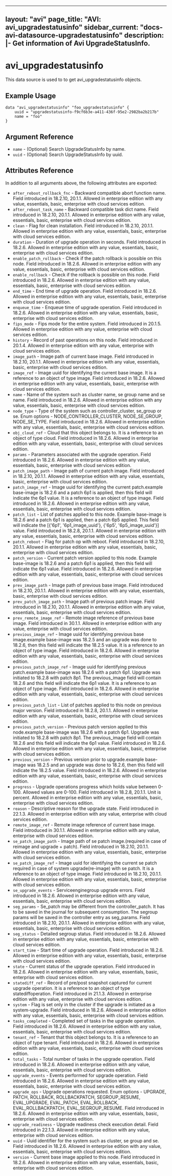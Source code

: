 <!--
    Copyright 2021 VMware, Inc.
    SPDX-License-Identifier: Mozilla Public License 2.0
-->
---
layout: "avi"
page_title: "AVI: avi_upgradestatusinfo"
sidebar_current: "docs-avi-datasource-upgradestatusinfo"
description: |-
  Get information of Avi UpgradeStatusInfo.
---

# avi_upgradestatusinfo

This data source is used to to get avi_upgradestatusinfo objects.

## Example Usage

```hcl
data "avi_upgradestatusinfo" "foo_upgradestatusinfo" {
    uuid = "upgradestatusinfo-f9cf6b3e-a411-436f-95e2-2982ba2b217b"
    name = "foo"
}
```

## Argument Reference

* `name` - (Optional) Search UpgradeStatusInfo by name.
* `uuid` - (Optional) Search UpgradeStatusInfo by uuid.

## Attributes Reference

In addition to all arguments above, the following attributes are exported:

* `after_reboot_rollback_fnc` - Backward compatible abort function name. Field introduced in 18.2.10, 20.1.1. Allowed in enterprise edition with any value, essentials, basic, enterprise with cloud services edition.
* `after_reboot_task_name` - Backward compatible task dict name. Field introduced in 18.2.10, 20.1.1. Allowed in enterprise edition with any value, essentials, basic, enterprise with cloud services edition.
* `clean` - Flag for clean installation. Field introduced in 18.2.10, 20.1.1. Allowed in enterprise edition with any value, essentials, basic, enterprise with cloud services edition.
* `duration` - Duration of upgrade operation in seconds. Field introduced in 18.2.6. Allowed in enterprise edition with any value, essentials, basic, enterprise with cloud services edition.
* `enable_patch_rollback` - Check if the patch rollback is possible on this node. Field introduced in 18.2.6. Allowed in enterprise edition with any value, essentials, basic, enterprise with cloud services edition.
* `enable_rollback` - Check if the rollback is possible on this node. Field introduced in 18.2.6. Allowed in enterprise edition with any value, essentials, basic, enterprise with cloud services edition.
* `end_time` - End time of upgrade operation. Field introduced in 18.2.6. Allowed in enterprise edition with any value, essentials, basic, enterprise with cloud services edition.
* `enqueue_time` - Enqueue time of upgrade operation. Field introduced in 18.2.6. Allowed in enterprise edition with any value, essentials, basic, enterprise with cloud services edition.
* `fips_mode` - Fips mode for the entire system. Field introduced in 20.1.5. Allowed in enterprise edition with any value, enterprise with cloud services edition.
* `history` - Record of past operations on this node. Field introduced in 20.1.4. Allowed in enterprise edition with any value, enterprise with cloud services edition.
* `image_path` - Image path of current base image. Field introduced in 18.2.10, 20.1.1. Allowed in enterprise edition with any value, essentials, basic, enterprise with cloud services edition.
* `image_ref` - Image uuid for identifying the current base image. It is a reference to an object of type image. Field introduced in 18.2.6. Allowed in enterprise edition with any value, essentials, basic, enterprise with cloud services edition.
* `name` - Name of the system such as cluster name, se group name and se name. Field introduced in 18.2.6. Allowed in enterprise edition with any value, essentials, basic, enterprise with cloud services edition.
* `node_type` - Type of the system such as controller_cluster, se_group or se. Enum options - NODE_CONTROLLER_CLUSTER, NODE_SE_GROUP, NODE_SE_TYPE. Field introduced in 18.2.6. Allowed in enterprise edition with any value, essentials, basic, enterprise with cloud services edition.
* `obj_cloud_ref` - Cloud that this object belongs to. It is a reference to an object of type cloud. Field introduced in 18.2.6. Allowed in enterprise edition with any value, essentials, basic, enterprise with cloud services edition.
* `params` - Parameters associated with the upgrade operation. Field introduced in 18.2.6. Allowed in enterprise edition with any value, essentials, basic, enterprise with cloud services edition.
* `patch_image_path` - Image path of current patch image. Field introduced in 18.2.10, 20.1.1. Allowed in enterprise edition with any value, essentials, basic, enterprise with cloud services edition.
* `patch_image_ref` - Image uuid for identifying the current patch.example  base-image is 18.2.6 and a patch 6p1 is applied, then this field will indicate the 6p1 value. It is a reference to an object of type image. Field introduced in 18.2.6. Allowed in enterprise edition with any value, essentials, basic, enterprise with cloud services edition.
* `patch_list` - List of patches applied to this node. Example  base-image is 18.2.6 and a patch 6p1 is applied, then a patch 6p5 applied. This field will indicate the [{'6p1', '6p1_image_uuid'}, {'6p5', '6p5_image_uuid'}] value. Field introduced in 18.2.8, 20.1.1. Allowed in enterprise edition with any value, essentials, basic, enterprise with cloud services edition.
* `patch_reboot` - Flag for patch op with reboot. Field introduced in 18.2.10, 20.1.1. Allowed in enterprise edition with any value, essentials, basic, enterprise with cloud services edition.
* `patch_version` - Current patch version applied to this node. Example  base-image is 18.2.6 and a patch 6p1 is applied, then this field will indicate the 6p1 value. Field introduced in 18.2.6. Allowed in enterprise edition with any value, essentials, basic, enterprise with cloud services edition.
* `prev_image_path` - Image path of previous base image. Field introduced in 18.2.10, 20.1.1. Allowed in enterprise edition with any value, essentials, basic, enterprise with cloud services edition.
* `prev_patch_image_path` - Image path of previous patch image. Field introduced in 18.2.10, 20.1.1. Allowed in enterprise edition with any value, essentials, basic, enterprise with cloud services edition.
* `prev_remote_image_ref` - Remote image reference of previous base image. Field introduced in 30.1.1. Allowed in enterprise edition with any value, enterprise with cloud services edition.
* `previous_image_ref` - Image uuid for identifying previous base image.example  base-image was 18.2.5 and an upgrade was done to 18.2.6, then this field will indicate the 18.2.5 value. It is a reference to an object of type image. Field introduced in 18.2.6. Allowed in enterprise edition with any value, essentials, basic, enterprise with cloud services edition.
* `previous_patch_image_ref` - Image uuid for identifying previous patch.example  base-image was 18.2.6 with a patch 6p1. Upgrade was initiated to 18.2.8 with patch 8p1. The previous_image field will contain 18.2.6 and this field will indicate the 6p1 value. It is a reference to an object of type image. Field introduced in 18.2.6. Allowed in enterprise edition with any value, essentials, basic, enterprise with cloud services edition.
* `previous_patch_list` - List of patches applied to this node on previous major version. Field introduced in 18.2.8, 20.1.1. Allowed in enterprise edition with any value, essentials, basic, enterprise with cloud services edition.
* `previous_patch_version` - Previous patch version applied to this node.example  base-image was 18.2.6 with a patch 6p1. Upgrade was initiated to 18.2.8 with patch 8p1. The previous_image field will contain 18.2.6 and this field will indicate the 6p1 value. Field introduced in 18.2.6. Allowed in enterprise edition with any value, essentials, basic, enterprise with cloud services edition.
* `previous_version` - Previous version prior to upgrade.example  base-image was 18.2.5 and an upgrade was done to 18.2.6, then this field will indicate the 18.2.5 value. Field introduced in 18.2.6. Allowed in enterprise edition with any value, essentials, basic, enterprise with cloud services edition.
* `progress` - Upgrade operations progress which holds value between 0-100. Allowed values are 0-100. Field introduced in 18.2.8, 20.1.1. Unit is percent. Allowed in enterprise edition with any value, essentials, basic, enterprise with cloud services edition.
* `reason` - Descriptive reason for the upgrade state. Field introduced in 22.1.3. Allowed in enterprise edition with any value, enterprise with cloud services edition.
* `remote_image_ref` - Remote image reference of current base image. Field introduced in 30.1.1. Allowed in enterprise edition with any value, enterprise with cloud services edition.
* `se_patch_image_path` - Image path of se patch image.(required in case of reimage and upgrade + patch). Field introduced in 18.2.10, 20.1.1. Allowed in enterprise edition with any value, essentials, basic, enterprise with cloud services edition.
* `se_patch_image_ref` - Image uuid for identifying the current se patch required in case of system upgrade(re-image) with se patch. It is a reference to an object of type image. Field introduced in 18.2.10, 20.1.1. Allowed in enterprise edition with any value, essentials, basic, enterprise with cloud services edition.
* `se_upgrade_events` - Serviceenginegroup upgrade errors. Field introduced in 18.2.6. Allowed in enterprise edition with any value, essentials, basic, enterprise with cloud services edition.
* `seg_params` - Se_patch may be different from the controller_patch. It has to be saved in the journal for subsequent consumption. The segroup params will be saved in the controller entry as seg_params. Field introduced in 18.2.10, 20.1.1. Allowed in enterprise edition with any value, essentials, basic, enterprise with cloud services edition.
* `seg_status` - Detailed segroup status. Field introduced in 18.2.6. Allowed in enterprise edition with any value, essentials, basic, enterprise with cloud services edition.
* `start_time` - Start time of upgrade operation. Field introduced in 18.2.6. Allowed in enterprise edition with any value, essentials, basic, enterprise with cloud services edition.
* `state` - Current status of the upgrade operation. Field introduced in 18.2.6. Allowed in enterprise edition with any value, essentials, basic, enterprise with cloud services edition.
* `statediff_ref` - Record of pre/post snapshot captured for current upgrade operation. It is a reference to an object of type statediffoperation. Field introduced in 21.1.3. Allowed in enterprise edition with any value, enterprise with cloud services edition.
* `system` - Flag is set only in the cluster if the upgrade is initiated as a system-upgrade. Field introduced in 18.2.6. Allowed in enterprise edition with any value, essentials, basic, enterprise with cloud services edition.
* `tasks_completed` - Completed set of tasks in the upgrade operation. Field introduced in 18.2.6. Allowed in enterprise edition with any value, essentials, basic, enterprise with cloud services edition.
* `tenant_ref` - Tenant that this object belongs to. It is a reference to an object of type tenant. Field introduced in 18.2.6. Allowed in enterprise edition with any value, essentials, basic, enterprise with cloud services edition.
* `total_tasks` - Total number of tasks in the upgrade operation. Field introduced in 18.2.6. Allowed in enterprise edition with any value, essentials, basic, enterprise with cloud services edition.
* `upgrade_events` - Events performed for upgrade operation. Field introduced in 18.2.6. Allowed in enterprise edition with any value, essentials, basic, enterprise with cloud services edition.
* `upgrade_ops` - Upgrade operations requested. Enum options - UPGRADE, PATCH, ROLLBACK, ROLLBACKPATCH, SEGROUP_RESUME, EVAL_UPGRADE, EVAL_PATCH, EVAL_ROLLBACK, EVAL_ROLLBACKPATCH, EVAL_SEGROUP_RESUME. Field introduced in 18.2.6. Allowed in enterprise edition with any value, essentials, basic, enterprise with cloud services edition.
* `upgrade_readiness` - Upgrade readiness check execution detail. Field introduced in 22.1.3. Allowed in enterprise edition with any value, enterprise with cloud services edition.
* `uuid` - Uuid identifier for the system such as cluster, se group and se. Field introduced in 18.2.6. Allowed in enterprise edition with any value, essentials, basic, enterprise with cloud services edition.
* `version` - Current base image applied to this node. Field introduced in 18.2.6. Allowed in enterprise edition with any value, essentials, basic, enterprise with cloud services edition.

